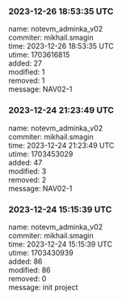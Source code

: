 ### 2023-12-26 18:53:35 UTC
name: notevm_adminka_v02  
commiter: mikhail.smagin  
time: 2023-12-26 18:53:35 UTC  
utime: 1703616815  
added: 27  
modified: 1  
removed: 1  
message: NAV02-1

### 2023-12-24 21:23:49 UTC
name: notevm_adminka_v02  
commiter: mikhail.smagin  
time: 2023-12-24 21:23:49 UTC  
utime: 1703453029  
added: 47  
modified: 3  
removed: 2  
message: NAV02-1

### 2023-12-24 15:15:39 UTC
name: notevm_adminka_v02  
commiter: mikhail.smagin  
time: 2023-12-24 15:15:39 UTC  
utime: 1703430939  
added: 86  
modified: 86  
removed: 0  
message: init project

